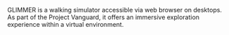 GLIMMER is a walking simulator accessible via web browser on desktops. As part of the Project Vanguard, it offers an immersive exploration experience within a virtual environment.
